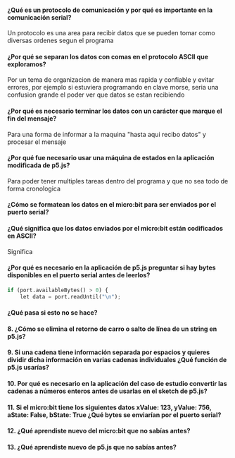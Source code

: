 #### ¿Qué es un protocolo de comunicación y por qué es importante en la comunicación serial?
Un protocolo es una area para recibir datos que se pueden tomar como diversas ordenes segun el programa

#### ¿Por qué se separan los datos con comas en el protocolo ASCII que exploramos?
Por un tema de organizacion de manera mas rapida y confiable y evitar errores, por ejemplo si estuviera programando en clave morse, seria una confusion
grande el poder ver que datos se estan recibiendo

#### ¿Por qué es necesario terminar los datos con un carácter que marque el fin del mensaje?
Para una forma de informar a la maquina "hasta aqui recibo datos" y procesar el mensaje

#### ¿Por qué fue necesario usar una máquina de estados en la aplicación modificada de p5.js?
Para poder tener multiples tareas dentro del programa y que no sea todo de forma cronologica


#### ¿Cómo se formatean los datos en el micro:bit para ser enviados por el puerto serial?

#### ¿Qué significa que los datos enviados por el micro:bit están codificados en ASCII?
Significa 
#### ¿Por qué es necesario en la aplicación de p5.js preguntar si hay bytes disponibles en el puerto serial antes de leerlos?
``` python
if (port.availableBytes() > 0) {
    let data = port.readUntil("\n");
```

#### ¿Qué pasa si esto no se hace?

#### 8. ¿Cómo se elimina el retorno de carro o salto de línea de un string en p5.js?
#### 9. Si una cadena tiene información separada por espacios y quieres dividir dicha información en varias cadenas individuales ¿Qué función de p5.js usarías?
#### 10. Por qué es necesario en la aplicación del caso de estudio convertir las cadenas a números enteros antes de usarlas en el sketch de p5.js?
#### 11. Si el micro:bit tiene los siguientes datos xValue: 123, yValue: 756, aState: False, bState: True ¿Qué bytes se enviarían por el puerto serial?
#### 12. ¿Qué aprendiste nuevo del micro:bit que no sabías antes?
#### 13. ¿Qué aprendiste nuevo de p5.js que no sabías antes?
